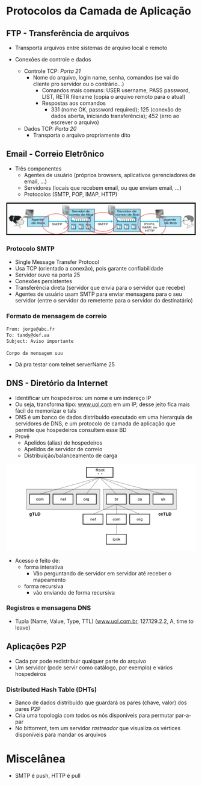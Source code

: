 # Protocolos da Camada de Aplicação

## FTP - Transferência de arquivos

- Transporta arquivos entre sistemas de arquivo local e remoto

- Conexões de controle e dados
  - Controle TCP: *Porta 21*
    - Nome do arquivo, login name, senha, comandos (se vai do cliente pro servidor ou o contrário...)
      - Comandos mais comuns: USER username, PASS password, LIST, RETR filename (copia o arquivo remoto para o atual)
      - Respostas aos comandos
        - 331 (nome OK, password required); 125 (conexão de dados aberta, iniciando transferência); 452 (erro ao escrever o arquivo)
  - Dados TCP: *Porta 20*
    - Transporta o arquivo propriamente dito

## Email - Correio Eletrônico

- Três componentes
  - Agentes de usuário (próprios browsers, aplicativos gerenciadores de email, ...)
  - Servidores (locais que recebem email, ou que enviam email, ...)
  - Protocolos (SMTP, POP, IMAP, HTTP)

![Protocolos Email](./img/04_email_protocolo.png)

### Protocolo SMTP

- Single Message Transfer Protocol
- Usa TCP (orientado a conexão), pois garante confiabilidade
- Servidor ouve na porta 25
- Conexões persistentes
- Transferência direta (servidor que envia para o servidor que recebe)
- Agentes de usuário usam SMTP para enviar mensagens para o seu servidor (entre o servidor do remetente para o servidor do destinatário)


### Formato de mensagem de correio
```
From: jorge@abc.fr
To: tandy@def.aa
Subject: Aviso importante

Corpo da mensagem uuu
```

- Dá pra testar com telnet serverName 25

## DNS - Diretório da Internet

- Identificar um hospedeiros: um nome e um indereço IP
- Ou seja, transforma tipo: www.uol.com em um IP, desse jeito fica mais fácil de memorizar e tals
- DNS é um banco de dados distribuído executado em uma hierarquia de servidores de DNS, e um protocolo de camada de aplicação que permite que hospedeiros consultem esse BD
- Provê
  - Apelidos (alias) de hospedeiros
  - Apelidos de servidor de correio
  - Distribuição/balanceamento de carga

![Hierarquia DNS](./img/04_hierarquia_dns.png)

- Acesso é feito de:
  - forma interativa
    - Vão perguntando de servidor em servidor até receber o mapeamento
  - forma recursiva
    - vão enviando de forma recursiva

### Registros e mensagens DNS

- Tupla (Name, Value, Type, TTL) (www.uol.com.br, 127.129.2.2, A, time to leave)

## Aplicações P2P

- Cada par pode redistribuir qualquer parte do arquivo
- Um servidor (pode servir como catálogo, por exemplo) e vários hospedeiros

### Distributed Hash Table (DHTs)

- Banco de dados distribuído que guardará os pares (chave, valor) dos pares P2P
- Cria uma topologia com todos os nós disponíveis para permutar par-a-par
- No bittorrent, tem um servidor *rastreador* que visualiza os vértices disponíveis para mandar os arquivos

# Miscelânea

- SMTP é push, HTTP é pull
